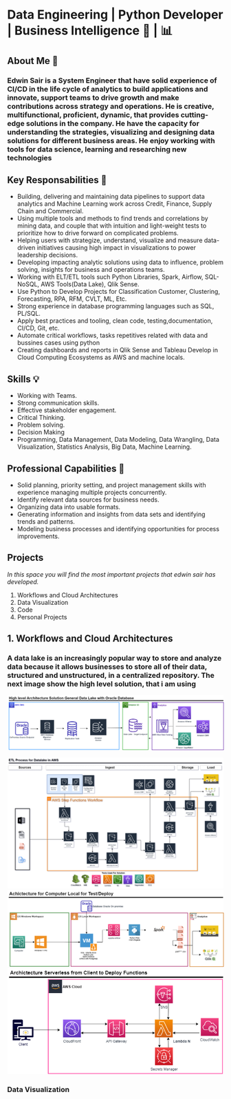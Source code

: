 # Data Engineering | Python Developer | Business Intelligence :rocket: | :bar_chart:

## About Me :raising_hand:
### Edwin Sair is a System Engineer that have solid experience of CI/CD in the life cycle of analytics to build applications and innovate,  support teams to drive growth and make contributions across strategy and operations. He is  creative, multifunctional, proficient, dynamic, that provides cutting-edge solutions in the company. He have the capacity for understanding the strategies, visualizing and designing data solutions for different business areas. He enjoy working with tools for data science, learning and researching new technologies

## Key Responsabilities :dart:
- Building, delivering and maintaining data pipelines to support data analytics and Machine Learning work across Credit, Finance, Supply Chain and Commercial.
- Using multiple tools and methods to find trends and correlations by mining data, and couple that with intuition and light-weight tests to prioritize how to drive forward on complicated problems.
- Helping users with strategize, understand, visualize and measure data-driven initiatives causing high impact in visualizations to power leadership decisions.
- Developing impacting analytic solutions using data to influence, problem solving, insights for business and operations teams.
- Working with ELT/ETL tools such Python Libraries, Spark, Airflow, SQL-NoSQL, AWS Tools(Data Lake), Qlik Sense.
- Use Python to Develop Projects for Classification Customer, Clustering, Forecasting, RPA, RFM,  CVLT,  ML, Etc.
- Strong experience in database programming languages such as SQL, PL/SQL.
- Apply best practices and tooling, clean code, testing,documentation, CI/CD, Git, etc.
- Automate critical workflows, tasks repetitives related with data and bussines cases using python
- Creating dashboards and reports in Qlik Sense and Tableau
Develop in Cloud Computing Ecosystems as AWS and machine locals.

## Skills :bulb:
- Working with Teams.
- Strong communication skills.
- Effective stakeholder engagement.
- Critical Thinking.
- Problem solving.
- Decision Making
- Programming, Data Management, Data Modeling, Data Wrangling, Data Visualization, Statistics Analysis, Big Data, Machine Learning.

## Professional Capabilities :bookmark_tabs:
- Solid planning, priority setting, and project management skills with experience managing multiple projects concurrently.
- Identify relevant data sources for business needs.
- Organizing data into usable formats.
- Generating information and insights from data sets and identifying trends and patterns.
- Modeling business processes and identifying opportunities for process improvements​.

## Projects
*In this space you will find the most important projects that edwin sair has developed.*

1. Workflows and Cloud Architectures
2. Data Visualization
3. Code 
4. Personal Projects


## 1. Workflows and Cloud Architectures

### A data lake is an increasingly popular way to store and analyze data because it allows businesses to store all of their data, structured and unstructured, in a centralized repository. The next image show the high level solution, that i am using

![Example1 dashboard image](ARCH_DMS_Aurora.png)





![Example2 dashboard image](ARCH_1_Demo_External_Data.png)
![Example3 dashboard image](ARCH_2_Local.png)
![Example4 dashboard image](ARCH_3_Serverless_Deploy_Functions.png)

### Data Visualization